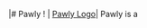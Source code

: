 |# Pawly ! | [Pawly Logo](https://github.com/djtwdix/pawly/blob/main/client/public/pawlylogo.png)|
Pawly is a 

